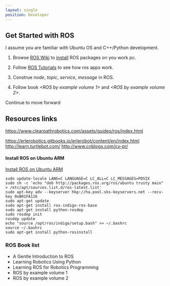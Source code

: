 ```yaml
---
layout: single
position: Developer
---
```


## Get Started with ROS

I assume you are familiar with Ubuntu OS and C++/Python development.

1. Browse [ROS Wiki](http://wiki.ros.org/) to [install](http://wiki.ros.org/ROS/Installation) ROS packages on you work pc.

2. Follow [ROS Tutorials](http://wiki.ros.org/ROS/Tutorials) to see how ros apps work.

3. Construe *node*, *topic*, *service*, *message* in ROS.

4. Follow book *<ROS by example volume 1>* and *<ROS by example volume 2>*.

Continue to move forward



## Resources links


https://www.clearpathrobotics.com/assets/guides/ros/index.html

https://erlerobotics.gitbooks.io/erlerobot/content/en/index.html
http://learn.turtlebot.com/
http://www.cnblogs.com/cv-pr/

#### Install ROS on Ubuntu ARM


[Install ROS on Ubuntu ARM](http://wiki.ros.org/indigo/Installation/UbuntuARM)

	sudo update-locale LANG=C LANGUAGE=C LC_ALL=C LC_MESSAGES=POSIX
	sudo sh -c 'echo "deb http://packages.ros.org/ros/ubuntu trusty main" > /etc/apt/sources.list.d/ros-latest.list'
	sudo apt-key adv --keyserver hkp://ha.pool.sks-keyservers.net --recv-key 0xB01FA116
	sudo apt-get update
	sudo apt-get install ros-indigo-ros-base
	sudo apt-get install python-rosdep
	sudo rosdep init
	rosdep update
	echo "source /opt/ros/indigo/setup.bash" >> ~/.bashrc
	source ~/.bashrc
	sudo apt-get install python-rosinstall


### ROS Book list

* A Gentle Introduction to ROS
* Learning Robotics Using Python
* Learning ROS for Robotics Programming
* ROS by example volume 1
* ROS by example volume 2